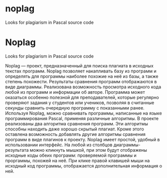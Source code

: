 noplag
======

Looks for plagiarism in Pascal source code

Noplag
======

Looks for plagiarism in Pascal source code

Noplag — проект, предназначенный для поиска плагиата в исходных текстах программ. Noplag позволяет накапливать базу из программ и определять для программы наиболее похожие на неё из базы, а также степень похожести.
Результаты сравнения программ отображаются в виде диаграммы. Реализована возможность просмотра исходного кода любой из программ и информации об авторе.
Программа может оказаться особенно полезной для преподавателей, которые регулярно проверяют задания у студентов или учеников, позволяя в считанные секунды сравнить очередную программу с показанными ранее.
Используя Noplag, можно сравнивать программы, написанные на языке программирования Pascal, применяя различные алгоритмы.
В проекте реализованы два алгоритма сравнения программ. Эти алгоритмы способны находить даже хорошо скрытый плагиат. Кроме этого оставлена возможность добавлять другие алгоритмы сравнения программ в виде плагинов к проекту.
Noplag имеет простой, удобный в использовании интерфейс. На любой из столбцов диаграммы-результата можно кликнуть мышкой, при этом будут отображены исходные коды обеих программ: проверяемой программы и проргаммы, похожей на неё.
При клике правой клавишей мыши на исходный код программы, отображается дополнительная информация о ней. 